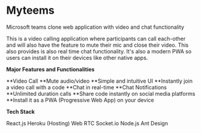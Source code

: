 # Myteems
Microsoft teams clone web application with video and chat functionality

This is a video calling application where participants can call each-other and will also have the feature to mute their mic and close their video. This also provides is also real time chat functionality. It's also a modern PWA so users can install it on their devices like other native apps.




**Major Features and Functionalities**

**Video Call 
**Mute audio/video
**Simple and intuitive UI
**Instantly join a video call with a code
**Chat in real-time
**Chat Notifications
**Unlimited duration calls
**Share code instantly on social media platforms
**Install it as a PWA (Progressive Web App) on your device




**Tech Stack**

React.js
Heroku (Hosting)
Web RTC
Socket.io
Node.js
Ant Design
